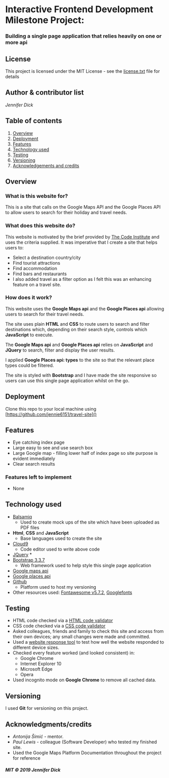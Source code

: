 # Interactive Frontend Development Milestone Project:
### Building a single page application that relies heavily on one or more api

## License
This project is licensed under the MIT License - see the [license.txt](license.txt) file for details

## Author & contributor list
*Jennifer Dick*

## Table of contents
1. [Overview](#overview)
2. [Deployment](#deploy)
3. [Features](#features)
4. [Technology used](#tech)
5. [Testing](#testing)
6. [Versioning](#version)
7. [Acknowledgements and credits](#credits)

<a name="overview"></a>
## Overview
### What is this website for?
This is a site that calls on the Google Maps API and the Google Places API to allow users to search for their holiday and travel needs.

### What does this website do?
This website is motivated by the brief provided by [The Code Institute](https://codeinstitute.net/) and uses the criteria supplied. It was imperative that I create a site that helps users to:
* Select a destination country/city
* Find tourist attractions
* Find accommodation
* Find bars and restaurants
* I also added travel as a filter option as I felt this was an enhancing feature on a travel site.

### How does it work?
This website uses the **Google Maps api** and the **Google Places api** allowing users to search for their travel needs.

The site uses plain **HTML** and **CSS** to route users to search and filter destinations which, depending on their search style, controls which **JavaScript** to execute.

The **Google Maps api** and **Google Places api** relies on **JavaScript** and **JQuery** to search, filter and display the user results.

I applied **Google Places api: types** to the site so that the relevant place types could be filtered.

The site is styled with **Bootstrap** and I have made the site responsive so users can use this single page application whilst on the go.

<a name="deploy"></a>
## Deployment
Clone this repo to your local machine using [https://github.com/jennie6151/travel-site]()

<a name="features"></a>
## Features
* Eye catching index page
* Large easy to see and use search box
* Large Google map - filling lower half of index page so site purpose is evident immediately
* Clear search results

### Features left to implement
* None

<a name="tech"></a>
## Technology used
* [Balsamiq](https://balsamiq.com/)
    * Used to create mock ups of the site which have been uploaded as PDF files
* **Html**, **CSS** and **JavaScript**
    * Base languages used to create the site
* [Cloud9](https://c9.io/login)
    * Code editor used to write above code
* [JQuery](https://jquery.com/)
    *
* [Bootstrap 3.3.7](https://getbootstrap.com/docs/3.3/)
    * Web framework used to help style this single page application
* [Google maps api](https://developers.google.com/maps/documentation/)
* [Google places api](https://developers.google.com/places/web-service/intro)
* [Github](https://github.com/)
    * Platform used to host my versioning
* Other resources used: [Fontawesome v5.7.2](https://fontawesome.com/), [Googlefonts](https://fonts.google.com/)

<a name="testing"></a>
## Testing
* HTML code checked via a [HTML code validator](https://validator.w3.org/)
* CSS code checked via a [CSS code validator](https://jigsaw.w3.org/css-validator/)
* Asked colleagues, friends and family to check this site and access from their own devices; any small changes were made and committed.
* Used a [website response tool](https://www.responsinator.com) to test how well the website responded to different device sizes.
*  Checked every feature worked (and looked consistent) in:
    * Google Chrome
    * Internet Explorer 10
    * Microsoft Edge
    * Opera
*  Used incognito mode on **Google Chrome** to remove all cached data.

<a name="version"></a>
## Versioning
I used **Git** for versioning on this project.

<a name="credits"></a>
## Acknowledgments/credits
* *Antonija Šimić* - mentor.
* *Paul Lewis* - colleague (Software Developer) who tested my finished site.
* Used the Google Maps Platform Documentation throughout the project for reference

#### *MIT © 2019 Jennifer Dick*
